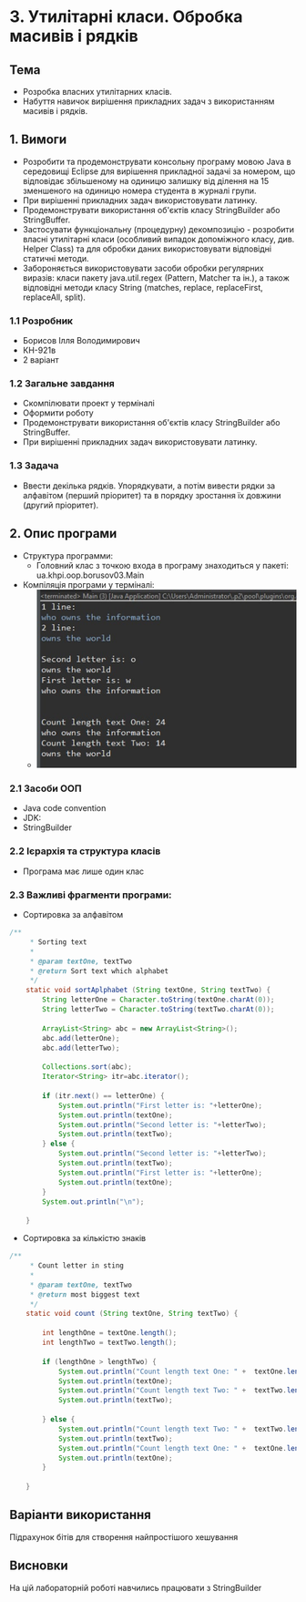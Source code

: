 # 3. Утилітарні класи. Обробка масивів і рядків

## Тема
- Розробка власних утилітарних класів.
- Набуття навичок вирішення прикладних задач з використанням масивів і рядків.
## 1. Вимоги
- Розробити та продемонструвати консольну програму мовою Java в середовищі Eclipse для вирішення прикладної задачі за номером, що відповідає збільшеному на одиницю залишку від ділення на 15 зменшеного на одиницю номера студента в журналі групи.
- При вирішенні прикладних задач використовувати латинку.
- Продемонструвати використання об'єктів класу StringBuilder або StringBuffer.
- Застосувати функціональну (процедурну) декомпозицію - розробити власні утилітарні класи (особливий випадок допоміжного класу, див. Helper Class) та для обробки даних використовувати відповідні статичні методи.
- Забороняється використовувати засоби обробки регулярних виразів: класи пакету java.util.regex (Pattern, Matcher та ін.), а також відповідні методи класу String (matches, replace, replaceFirst, replaceAll, split).

### 1.1 Розробник
- Борисов Ілля Володимирович
- КН-921в
- 2 варіант

### 1.2 Загальне завдання
- Скомпілювати проект у терміналі
- Оформити роботу
- Продемонструвати використання об'єктів класу StringBuilder або StringBuffer.
- При вирішенні прикладних задач використовувати латинку.


### 1.3 Задача
- Ввести декілька рядків. Упорядкувати, а потім вивести рядки за алфавітом (перший пріоритет) та в порядку зростання їх довжини (другий пріоритет).



## 2. Опис програми
- Структура программи:
  - Головний клас з точкою входа в програму знаходиться у пакеті: ua.khpi.oop.borusov03.Main
- Компіляція програми у терміналі:
  - ![image](assets/console.jpg)
  
### 2.1 Засоби ООП
- Java code convention
- JDK:
- StringBuilder
  
### 2.2 Ієрархія та структура класів
- Програма має лише один клас
### 2.3 Важливі фрагменти програми:
- Сортировка за алфавітом
~~~java
/**
     * Sorting text
     *
     * @param textOne, textTwo
     * @return Sort text which alphabet
     */
	static void sortAplphabet (String textOne, String textTwo) {		
		String letterOne = Character.toString(textOne.charAt(0));
		String letterTwo = Character.toString(textTwo.charAt(0));

		ArrayList<String> abc = new ArrayList<String>(); 
		abc.add(letterOne); 
		abc.add(letterTwo); 

		Collections.sort(abc); 
		Iterator<String> itr=abc.iterator();  
		
		if (itr.next() == letterOne) {
			System.out.println("First letter is: "+letterOne);
			System.out.println(textOne);
			System.out.println("Second letter is: "+letterTwo);
			System.out.println(textTwo);
		} else {
			System.out.println("Second letter is: "+letterTwo);
			System.out.println(textTwo);
			System.out.println("First letter is: "+letterOne);
			System.out.println(textOne);
		}
		System.out.println("\n");

	}

~~~
- Сортировка за кількістю знаків
~~~java
/**
     * Count letter in sting
     *
     * @param textOne, textTwo
     * @return most biggest text
     */
	static void count (String textOne, String textTwo) {
		
		int lengthOne = textOne.length();
		int lengthTwo = textTwo.length();
	
		if (lengthOne > lengthTwo) {
			System.out.println("Count length text One: " +  textOne.length());
			System.out.println(textOne);
			System.out.println("Count length text Two: " +  textTwo.length());
			System.out.println(textTwo);

		} else {
			System.out.println("Count length text Two: " +  textTwo.length());
			System.out.println(textTwo);
			System.out.println("Count length text One: " +  textOne.length());
			System.out.println(textOne);
		}
			
	}
~~~
## Варіанти використання
Підрахунок бітів для створення найпростішого хешування
## Висновки
На цій лабораторній роботі навчились працювати з StringBuilder